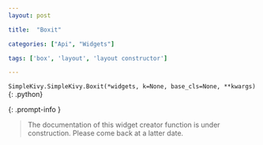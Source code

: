 ```yaml
---
layout: post

title:  "Boxit"

categories: ["Api", "Widgets"]

tags: ['box', 'layout', 'layout constructor']

---
```

`SimpleKivy.SimpleKivy.Boxit(*widgets, k=None, base_cls=None, **kwargs)`{: .python}


{: .prompt-info }

> The documentation of this widget creator function is under construction. Please come back at a latter date.
